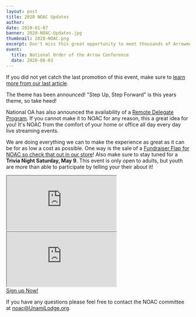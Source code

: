 ```yaml
---
layout: post
title: 2020 NOAC Updates
author:
date: 2020-01-07
banner: 2020-NOAC-Updates.jpg
thumbnail: 2020-NOAC.png
excerpt: Don't miss this great opportunity to meet thousands of Arrowmen and experience the OA on a national scale.
event:
  title: National Order of the Arrow Conference
  date: 2020-08-03
---
```


If you did not yet catch the last promotion of this event, make sure to [learn more from our last article](/news/2020-NOAC).

The theme has been announced! "Step Up, Step Forward" is this years theme, so take heed!

National OA has also announced the availability of a [Remote Delegate Program](https://oa-bsa.org/article/noac-2020-remote-delegate-program). If you cannot make it to NOAC for any reason, this a great idea for you! It's NOAC from the comfort of your home or office all day every day live streaming events.

We are doing everything we can to make the experience as great as it can be for as low a cost as possible. One way is the sale of a [Fundraiser Flap for NOAC so check that out in our store](https://unami-lodge-one.square.site/)! Also make sure to stay tuned for a **Trivia Night Saturday, May 9**. This event is only open to adults, but youth are more than able to participate by telling your their about it!

<div class="row">
  <div class="col-lg-6">
    <div class="embed-responsive embed-responsive-16by9 mb-3">
      <iframe class="embed-responsive-item" src="https://www.youtube.com/embed/cQgiGEsCkPg" allow="accelerometer; autoplay; encrypted-media; gyroscope; picture-in-picture" allowfullscreen></iframe>
    </div>
  </div>
  <div class="col-lg-6">
    <div class="embed-responsive embed-responsive-16by9 mb-3">
      <iframe class="embed-responsive-item" src="https://www.youtube.com/embed/0wd58YEQJn8" allow="accelerometer; autoplay; encrypted-media; gyroscope; picture-in-picture" allowfullscreen></iframe>
    </div>
  </div>
</div>


<div class="text-center">
  <a href="https://colbsa.doubleknot.com/event/2020-noac/2578650" class="btn btn-primary btn-lg">Sign up Now!</a>
</div>

If you have any questions please feel free to contact the NOAC committee at [noac@UnamiLodge.org](/contact?recipient=noac).
